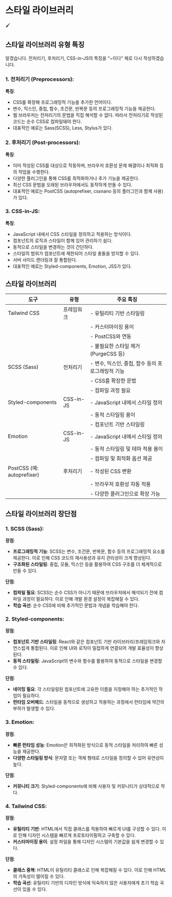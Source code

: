 # 스타일 라이브러리

🖌️

## 스타일 라이브러리 유형 특징

알겠습니다. 전처리기, 후처리기, CSS-in-JS의 특징을 "~이다" 체로 다시 작성하겠습니다.

### 1. 전처리기 (Preprocessors):

**특징**:

- CSS를 확장해 프로그래밍적 기능을 추가한 언어이다.
- 변수, 믹스인, 중첩, 함수, 조건문, 반복문 등의 프로그래밍적 기능을 제공한다.
- 웹 브라우저는 전처리기의 문법을 직접 해석할 수 없다. 따라서 전처리기로 작성된 코드는 순수 CSS로 컴파일돼야 한다.
- 대표적인 예로는 Sass(SCSS), Less, Stylus가 있다.

### 2. 후처리기 (Post-processors):

**특징**:

- 이미 작성된 CSS를 대상으로 작동하며, 브라우저 호환성 문제 해결이나 최적화 등의 작업을 수행한다.
- 다양한 플러그인을 통해 CSS를 최적화하거나 추가 기능을 제공한다.
- 최신 CSS 문법을 오래된 브라우저에서도 동작하게 만들 수 있다.
- 대표적인 예로는 PostCSS (autoprefixer, cssnano 등의 플러그인과 함께 사용)가 있다.

### 3. CSS-in-JS:

**특징**:

- JavaScript 내에서 CSS 스타일을 정의하고 적용하는 방식이다.
- 컴포넌트의 로직과 스타일이 함께 있어 관리하기 쉽다.
- 동적으로 스타일을 변경하는 것이 간단하다.
- 스타일의 범위가 컴포넌트에 제한되어 스타일 충돌을 방지할 수 있다.
- 서버 사이드 렌더링과 잘 통합된다.
- 대표적인 예로는 Styled-components, Emotion, JSS가 있다.

## 스타일 라이브러리

| 도구                       | 유형       | 주요 특징                                         |
| -------------------------- | ---------- | ------------------------------------------------- |
| Tailwind CSS               | 프레임워크 | - 유틸리티 기반 스타일링                          |
|                            |            | - 커스터마이징 용이                               |
|                            |            | - PostCSS와 연동                                  |
|                            |            | - 불필요한 스타일 제거 (PurgeCSS 등)              |
| SCSS (Sass)                | 전처리기   | - 변수, 믹스인, 중첩, 함수 등의 프로그래밍적 기능 |
|                            |            | - CSS를 확장한 문법                               |
|                            |            | - 컴파일 과정 필요                                |
| Styled-components          | CSS-in-JS  | - JavaScript 내에서 스타일 정의                   |
|                            |            | - 동적 스타일링 용이                              |
|                            |            | - 컴포넌트 기반 스타일링                          |
| Emotion                    | CSS-in-JS  | - JavaScript 내에서 스타일 정의                   |
|                            |            | - 동적 스타일링 및 테마 적용 용이                 |
|                            |            | - 컴파일 및 최적화 옵션 제공                      |
| PostCSS (예: autoprefixer) | 후처리기   | - 작성된 CSS 변환                                 |
|                            |            | - 브라우저 호환성 자동 적용                       |
|                            |            | - 다양한 플러그인으로 확장 가능                   |

## 스타일 라이브러리 장단점

### 1. SCSS (Sass):

**장점**:

- **프로그래밍적 기능**: SCSS는 변수, 조건문, 반복문, 함수 등의 프로그래밍적 요소를 제공한다. 이로 인해 CSS 코드의 재사용성과 유지 관리성이 크게 향상된다.
- **구조화된 스타일링**: 중첩, 모듈, 믹스인 등을 활용하여 CSS 구조를 더 체계적으로 만들 수 있다.

**단점**:

- **컴파일 필요**: SCSS는 순수 CSS가 아니기 때문에 브라우저에서 해석되기 전에 컴파일 과정이 필요하다. 이로 인해 개발 환경 설정이 복잡해질 수 있다.
- **학습 곡선**: 순수 CSS에 비해 추가적인 문법과 개념을 학습해야 한다.

### 2. Styled-components:

**장점**:

- **컴포넌트 기반 스타일링**: React와 같은 컴포넌트 기반 라이브러리/프레임워크와 자연스럽게 통합된다. 이로 인해 UI와 로직이 밀접하게 연결되어 개발 효율성이 향상된다.
- **동적 스타일링**: JavaScript의 변수와 함수를 활용하여 동적으로 스타일을 변경할 수 있다.

**단점**:

- **네이밍 필요**: 각 스타일링된 컴포넌트에 고유한 이름을 지정해야 하는 추가적인 작업이 필요하다.
- **런타임 오버헤드**: 스타일을 동적으로 생성하고 적용하는 과정에서 런타임에 약간의 부하가 발생할 수 있다.

### 3. Emotion:

**장점**:

- **빠른 런타임 성능**: Emotion은 최적화된 방식으로 동적 스타일을 처리하여 빠른 성능을 제공한다.
- **다양한 스타일링 방식**: 문자열 또는 객체 형태로 스타일을 정의할 수 있어 유연성이 높다.

**단점**:

- **커뮤니티 크기**: Styled-components에 비해 사용자 및 커뮤니티가 상대적으로 작다.

### 4. Tailwind CSS:

**장점**:

- **유틸리티 기반**: HTML에서 직접 클래스를 적용하여 빠르게 UI를 구성할 수 있다. 이로 인해 디자인 시스템을 빠르게 프로토타이핑하고 구축할 수 있다.
- **커스터마이징 용이**: 설정 파일을 통해 디자인 시스템의 기본값을 쉽게 변경할 수 있다.

**단점**:

- **클래스 중복**: HTML이 유틸리티 클래스로 인해 복잡해질 수 있다. 이로 인해 HTML의 가독성이 떨어질 수 있다.
- **학습 곡선**: 유틸리티 기반의 디자인 방식에 익숙하지 않은 사용자에게 초기 학습 곡선이 있을 수 있다.
